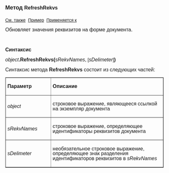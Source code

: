 <html>
<head>
<title>Документ\RefreshRekvs</title>
    <style type="text/css">
        .style1
        {
            width: 100.1%;
            line-height: 107%;
            font-size: 11.0pt;
            font-family: Calibri, sans-serif;
        }
    </style>
</head>

<body>

<p><strong>
        <span style="font-size:13.5pt;font-family:&quot;Arial&quot;,sans-serif;
mso-bidi-font-family:&quot;Times New Roman&quot;;mso-bidi-theme-font:minor-bidi">Метод
        </span></strong><b>
        <span style="font-size:12.0pt;font-family:&quot;Arial&quot;,sans-serif;mso-fareast-font-family:
&quot;Times New Roman&quot;;mso-bidi-font-family:&quot;Times New Roman&quot;">
        RefreshRekvs<br />
    </span></b>
    <o:p><strong><font size="4" face="Arial">
<br>
</font></strong><font face="Arial"><a href="../Asdoc.html">См. также</a>&nbsp;
<u>Пример</u>&nbsp; <a href="../Asdoc.html">Применяется к</a></font></o:p></p>
    <p class="MsoNormal">
        <span 
            style="font-size:12.0pt;font-family:&quot;Arial&quot;,sans-serif;
mso-fareast-font-family:&quot;Times New Roman&quot;;mso-bidi-font-family:&quot;Times New Roman&quot;">
        Обновляет значения реквизитов на форме документа.</span><span 
            style="font-size:12.0pt;
font-family:&quot;Times New Roman&quot;,serif;mso-fareast-font-family:&quot;Times New Roman&quot;"><o:p></o:p></span></p>
    <p class="MsoNormal">
        <span style="font-size:12.0pt;font-family:&quot;Times New Roman&quot;,serif;
mso-fareast-font-family:&quot;Times New Roman&quot;">&nbsp;<o:p></o:p></span></p>
    <p class="MsoNormal">
        <b><span 
            style="font-size:12.0pt;font-family:&quot;Arial&quot;,sans-serif;
mso-fareast-font-family:&quot;Times New Roman&quot;;mso-bidi-font-family:&quot;Times New Roman&quot;">
        Синтаксис</span></b><span style="font-size:12.0pt;font-family:&quot;Times New Roman&quot;,serif;mso-fareast-font-family:
&quot;Times New Roman&quot;"><o:p></o:p></span></p>
    <p class="MsoNormal">
        <i><span 
            style="font-size:12.0pt;font-family:&quot;Arial&quot;,sans-serif;
mso-fareast-font-family:&quot;Times New Roman&quot;;mso-bidi-font-family:&quot;Times New Roman&quot;">
        object</span></i><b><span style="font-size:12.0pt;font-family:&quot;Arial&quot;,sans-serif;mso-fareast-font-family:
&quot;Times New Roman&quot;;mso-bidi-font-family:&quot;Times New Roman&quot;">.RefreshRekvs(</span></b><i 
            style="mso-bidi-font-style:normal"><span style="font-size:12.0pt;font-family:
&quot;Arial&quot;,sans-serif;mso-fareast-font-family:&quot;Times New Roman&quot;;mso-bidi-font-family:
&quot;Times New Roman&quot;;mso-bidi-font-weight:bold">sRekvNames</span></i><span style="font-size:12.0pt;font-family:&quot;Arial&quot;,sans-serif;mso-fareast-font-family:
&quot;Times New Roman&quot;;mso-bidi-font-family:&quot;Times New Roman&quot;;mso-bidi-font-weight:
bold">,</span><span style="font-family:&quot;Arial&quot;,sans-serif"> [</span><i><span style="font-size:12.0pt;font-family:&quot;Arial&quot;,sans-serif;mso-fareast-font-family:
&quot;Times New Roman&quot;;mso-bidi-font-family:&quot;Times New Roman&quot;">sDelimeter</span></i><span 
            style="font-family:&quot;Arial&quot;,sans-serif">]</span><b><span style="font-size:12.0pt;
font-family:&quot;Arial&quot;,sans-serif;mso-fareast-font-family:&quot;Times New Roman&quot;;
mso-bidi-font-family:&quot;Times New Roman&quot;">)</span></b><span 
            style="font-size:
12.0pt;font-family:&quot;Times New Roman&quot;,serif;mso-fareast-font-family:&quot;Times New Roman&quot;"><o:p></o:p></span></p>
    <p class="MsoNormal">
        <span 
            style="font-size:12.0pt;font-family:&quot;Arial&quot;,sans-serif;
mso-fareast-font-family:&quot;Times New Roman&quot;;mso-bidi-font-family:&quot;Times New Roman&quot;">
        Синтаксис метода <b>RefreshRekvs</b> состоит из следующих частей:</span><span style="font-size:12.0pt;font-family:&quot;Times New Roman&quot;,serif;mso-fareast-font-family:
&quot;Times New Roman&quot;"><o:p></o:p></span></p>
    <table border="1" cellpadding="0" class="style1" 
        style="mso-cellspacing: 1.5pt; mso-yfti-tbllook: 1184; mso-padding-alt: 3.75pt 3.75pt 3.75pt 3.75pt" 
        width="100%">
        <tr style="mso-yfti-irow:0;mso-yfti-firstrow:yes;height:14.0pt">
            <td style="width:28.52%;padding:3.75pt 3.75pt 3.75pt 3.75pt;
  height:14.0pt" valign="top" width="28%">
                <p class="MsoNormal">
                    <b><span 
                        style="font-size:12.0pt;font-family:&quot;Arial&quot;,sans-serif;
  mso-fareast-font-family:&quot;Times New Roman&quot;;mso-bidi-font-family:&quot;Times New Roman&quot;">
                    Параметр</span></b><span style="font-size:12.0pt;font-family:&quot;Times New Roman&quot;,serif;mso-fareast-font-family:
  &quot;Times New Roman&quot;"><o:p></o:p></span></p>
            </td>
            <td style="width:70.56%;padding:3.75pt 3.75pt 3.75pt 3.75pt;
  height:14.0pt" valign="top" width="70%">
                <p class="MsoNormal">
                    <b><span 
                        style="font-size:12.0pt;font-family:&quot;Arial&quot;,sans-serif;
  mso-fareast-font-family:&quot;Times New Roman&quot;;mso-bidi-font-family:&quot;Times New Roman&quot;">
                    Описание</span></b><span style="font-size:12.0pt;font-family:&quot;Times New Roman&quot;,serif;mso-fareast-font-family:
  &quot;Times New Roman&quot;"><o:p></o:p></span></p>
            </td>
        </tr>
        <tr style="mso-yfti-irow:1;height:28.5pt">
            <td style="width:28.52%;padding:3.75pt 3.75pt 3.75pt 3.75pt;
  height:28.5pt" width="28%">
                <p class="MsoNormal">
                    <i><span 
                        style="font-size:12.0pt;font-family:&quot;Arial&quot;,sans-serif;
  mso-fareast-font-family:&quot;Times New Roman&quot;;mso-bidi-font-family:&quot;Times New Roman&quot;">
                    object</span></i><span style="font-size:12.0pt;font-family:&quot;Times New Roman&quot;,serif;mso-fareast-font-family:
  &quot;Times New Roman&quot;"><o:p></o:p></span></p>
            </td>
            <td style="width:70.56%;padding:3.75pt 3.75pt 3.75pt 3.75pt;
  height:28.5pt" width="70%">
                <p class="MsoNormal">
                    <span 
                        style="font-size:12.0pt;font-family:&quot;Arial&quot;,sans-serif;
  mso-fareast-font-family:&quot;Times New Roman&quot;;mso-bidi-font-family:&quot;Times New Roman&quot;">
                    строковое выражение, являющееся ссылкой на экземпляр документа</span><span style="font-size:12.0pt;font-family:&quot;Times New Roman&quot;,serif;mso-fareast-font-family:
  &quot;Times New Roman&quot;"><o:p></o:p></span></p>
            </td>
        </tr>
        <tr style="mso-yfti-irow:2;height:28.5pt">
            <td style="width:28.52%;padding:3.75pt 3.75pt 3.75pt 3.75pt;
  height:28.5pt" width="28%">
                <p class="MsoNormal">
                    <i style="mso-bidi-font-style:normal">
                    <span style="font-size:12.0pt;
  font-family:&quot;Arial&quot;,sans-serif;mso-fareast-font-family:&quot;Times New Roman&quot;;
  mso-bidi-font-family:&quot;Times New Roman&quot;;mso-bidi-font-weight:bold">sRekvNames</span><span style="font-size:12.0pt;font-family:
  &quot;Times New Roman&quot;,serif;mso-fareast-font-family:&quot;Times New Roman&quot;"><o:p></o:p></span></i></p>
            </td>
            <td style="width:70.56%;padding:3.75pt 3.75pt 3.75pt 3.75pt;
  height:28.5pt" width="70%">
                <p class="MsoNormal">
                    <span lang="RU" style="font-size:12.0pt;font-family:&quot;Arial&quot;,sans-serif;
  mso-fareast-font-family:&quot;Times New Roman&quot;;mso-bidi-font-family:&quot;Times New Roman&quot;;
  mso-ansi-language:RU">строковое выражение</span><span style="font-size:12.0pt;
  font-family:&quot;Arial&quot;,sans-serif;mso-fareast-font-family:&quot;Times New Roman&quot;;
  mso-bidi-font-family:&quot;Times New Roman&quot;">, определяющее идентификаторы реквизитов 
                    документа</span><span style="font-size:12.0pt;font-family:&quot;Times New Roman&quot;,serif;
  mso-fareast-font-family:&quot;Times New Roman&quot;"><o:p></o:p></span></p>
            </td>
        </tr>
        <tr style="mso-yfti-irow:3;mso-yfti-lastrow:yes;height:28.5pt">
            <td style="width:28.52%;padding:3.75pt 3.75pt 3.75pt 3.75pt;
  height:28.5pt" width="28%">
                <p class="MsoNormal">
                    <i>
                    <span style="font-size:12.0pt;font-family:&quot;Arial&quot;,sans-serif;
  mso-fareast-font-family:&quot;Times New Roman&quot;;mso-bidi-font-family:&quot;Times New Roman&quot;;
  mso-bidi-font-weight:bold">sDelimeter</span></i><span style="font-size:12.0pt;
  font-family:&quot;Arial&quot;,sans-serif;mso-fareast-font-family:&quot;Times New Roman&quot;;
  mso-bidi-font-family:&quot;Times New Roman&quot;;mso-bidi-font-weight:bold"><o:p></o:p></span></p>
            </td>
            <td style="width:70.56%;padding:3.75pt 3.75pt 3.75pt 3.75pt;
  height:28.5pt" width="70%">
                <p class="MsoNormal">
                    <span 
                        style="font-size:12.0pt;font-family:&quot;Arial&quot;,sans-serif;
  mso-fareast-font-family:&quot;Times New Roman&quot;;mso-bidi-font-family:&quot;Times New Roman&quot;">
                    необязательное </span>
                    <span lang="RU" style="font-size:12.0pt;font-family:&quot;Arial&quot;,sans-serif;
  mso-fareast-font-family:&quot;Times New Roman&quot;;mso-bidi-font-family:&quot;Times New Roman&quot;;
  mso-ansi-language:RU">строковое выражение</span><span style="font-size:12.0pt;
  font-family:&quot;Arial&quot;,sans-serif;mso-fareast-font-family:&quot;Times New Roman&quot;;
  mso-bidi-font-family:&quot;Times New Roman&quot;">, определяющее знак разделения идентификаторов 
                    реквизитов в <i style="mso-bidi-font-style:normal">
                    <span style="mso-bidi-font-weight:bold">sRekvNames</span></i><span 
                        style="mso-bidi-font-weight:bold"><o:p></o:p></span></span></p>
            </td>
        </tr>
    </table>

<p class="label">&nbsp;</p>

</body>
</html>
